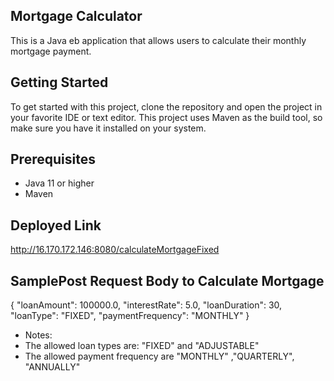 ## Mortgage Calculator
This is a Java eb application that allows users to calculate their monthly mortgage payment. 

## Getting Started
To get started with this project, clone the repository and open the project in your favorite IDE or text editor. This project uses Maven as the build tool, so make sure you have it installed on your system.

## Prerequisites
- Java 11 or higher
- Maven

## Deployed Link
http://16.170.172.146:8080/calculateMortgageFixed

## SamplePost Request Body to Calculate Mortgage
{
"loanAmount": 100000.0,
  "interestRate": 5.0,
  "loanDuration": 30,
  "loanType": "FIXED",
  "paymentFrequency": "MONTHLY"
}
- Notes:
- The allowed loan types are: "FIXED" and "ADJUSTABLE"
-  The allowed payment frequency are "MONTHLY" ,"QUARTERLY", "ANNUALLY"
